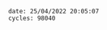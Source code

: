 

                date: 25/04/2022 20:05:07
                cycles: 98040

                         